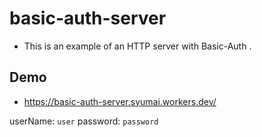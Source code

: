 # basic-auth-server

* This is an example of an HTTP server with Basic-Auth .

## Demo

* https://basic-auth-server.syumai.workers.dev/

userName: `user`
password: `password`